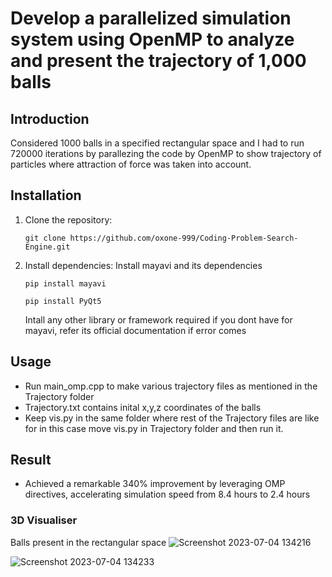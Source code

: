 # Develop a parallelized simulation system using OpenMP to analyze and present the trajectory of 1,000 balls

## Introduction
Considered 1000 balls in a specified rectangular space and I had to
run 720000 iterations by parallezing the code by OpenMP to show trajectory of particles where attraction of force was
taken into account.

## Installation
1. Clone the repository:

   ```shell
   git clone https://github.com/oxone-999/Coding-Problem-Search-Engine.git

2. Install dependencies:
   Install mayavi and its dependencies

   ```shell
   pip install mayavi
   ```
   
   ```shell
   pip install PyQt5
   ```
   Intall any other library or framework required if you dont have for mayavi, refer its official documentation if error comes
   
## Usage

- Run main_omp.cpp to make various trajectory files as mentioned in the Trajectory folder
- Trajectory.txt contains inital x,y,z coordinates of the balls
- Keep vis.py in the same folder where rest of the Trajectory files are like for in this case move vis.py in Trajectory folder and then run it.

## Result

- Achieved a remarkable 340% improvement by leveraging OMP directives, accelerating simulation speed from 8.4 hours to 2.4 hours
### 3D Visualiser
Balls present in the rectangular space
![Screenshot 2023-07-04 134216](https://github.com/abhirajrs999/Many-Body-Problem/assets/84474314/ef56d635-7152-4a06-8d6d-8dc0adc65c3f)


![Screenshot 2023-07-04 134233](https://github.com/abhirajrs999/Many-Body-Problem/assets/84474314/712e86ed-571e-4cc5-8128-7b212e7a6108)


